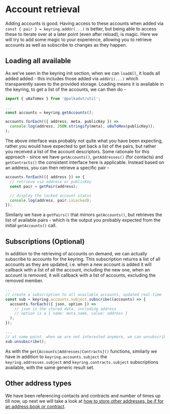 # Account retrieval

Adding accounts is good. Having access to these accounts when added via `const { pair } = keyring.addUr(...)` is better, but being able to access these to iterate over at a later point (even after reload), is magic. Here we will try to add some magic to your experience, allowing you to retrieve accounts as well as subscribe to changes as they happen.

## Loading all available

As we've seen in the keyring init section, when we can `loadAll`, it loads all added added - this includes those added via `addUri(...)` which transparently saves to the provided storage. Loading means it is available in the keyring, to get a list of the accounts, we can then do -

```js
import { u8aToHex } from '@polkadot/util';

...
const accounts = keyring.getAccounts();

accounts.forEach(({ address, meta, publicKey }) =>
  console.log(address, JSON.stringify(meta), u8aToHex(publicKey));
);
```

The above interface was probably not quite what you have been expecting, rather you would have expected to get back a list of the pairs, but rather you received a list of the account descriptors. Some rationale for this approach - since we have `getAccounts()`, `getAddresses()` (for contacts) and `getContracts()` the consistent interface here is applicable. Instead based on an address, you can then retrieve a specific pair -

```js
accounts.forEach(({ address }) => {
  // retrieve via address or publicKey
  const pair = getPair(address);

  // display the locked account status
  console.log(address, pair.isLocked);
});
```

Similarly we have a `getPairs()` that mirrors `getAccounts()`, but retrieves the list of available pairs - which is the output you probably expected from the initial `getAccounts()` call.

## Subscriptions (Optional)

In addition to the retrieving of accounts on demand, we can actually subscribe to accounts for the keyring. This subscription returns a list of all accounts as they are updated, i.e. when a new account is added it will callback with a list of all the account, including the new one, when an account is removed, it will callback with a list of accounts, excluding the removed member.

```js
...
// create a subscription to all available accounts, updated real-time
const sub = keyring.accounts.subject.subscribe((accounts) => {
  accounts.forEach(({ json, option }) =>
    // json is the stored data, including address
    // option is a { name: meta.name, value: address }
  );
});

...
// at some point  when we are not interested anymore, we can unsubscribe
sub.unsubscribe();
```

As with the `get{Accounts|Addresses|Contracts}()` functions, similarly we have in addition to `keyring.accounts.subject` the `keyring.addresses.subject` and `keyring.contracts.subject` subscriptions available, with the same generic result set.

## Other address types

We have been referencing contacts and contracts and number of times up till now, up next we will take a look at [how to store other addresses, be if for an address book or contract](keyring.other.md).
